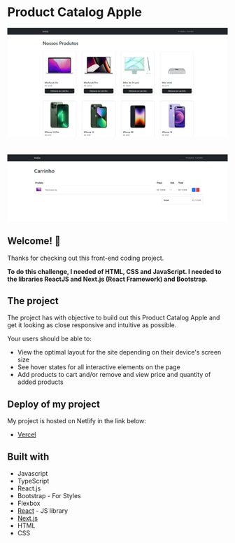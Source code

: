 # Product Catalog Apple

![Design preview for the Project](./images/image_1.png)

#

![Design preview for the Cart](./images/image_2.png)

## Welcome! 👋

Thanks for checking out this front-end coding project.

**To do this challenge, I needed of HTML, CSS and JavaScript. I needed to the libraries ReactJS and Next.js (React Framework) and Bootstrap**.

## The project

The project has with objective to build out this Product Catalog Apple and get it looking as close responsive and intuitive as possible.

Your users should be able to:

- View the optimal layout for the site depending on their device's screen size
- See hover states for all interactive elements on the page
- Add products to cart and/or remove and view price and quantity of added products

## Deploy of my project

My project is hosted on Netlify in the link below:

- [Vercel](https://black-nextjs-blond.vercel.app/)

## Built with

- Javascript
- TypeScript
- React.js
- Bootstrap - For Styles
- Flexbox
- [React](https://reactjs.org/) - JS library
- [Next.js](https://nextjs.org/)
- HTML
- CSS
